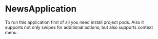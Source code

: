 # NewsApplication

To run this application first of all you need install project pods.
Also it supports not only swipes for additional actions, but also supports context menu.
